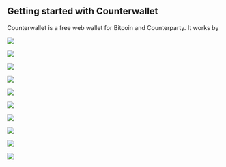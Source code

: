 Getting started with Counterwallet
---------------------------

Counterwallet is a free web wallet for Bitcoin and Counterparty. It works by 

![](/_images/get_started1.png)

![](/_images/get_started1.png)

![](/_images/get_started1.png)

![](/_images/get_started1.png)

![](/_images/get_started1.png)

![](/_images/get_started1.png)

![](/_images/get_started1.png)

![](/_images/get_started1.png)

![](/_images/get_started1.png)

![](/_images/get_started1.png)
